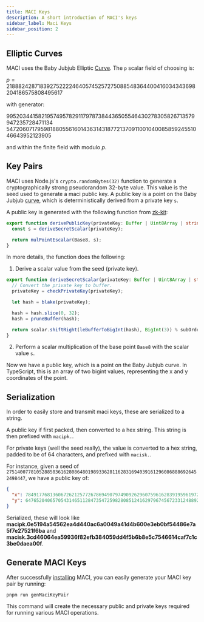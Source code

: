 ```yaml
---
title: MACI Keys
description: A short introduction of MACI's keys
sidebar_label: Maci Keys
sidebar_position: 2
---
```


## Elliptic Curves

MACI uses the Baby Jubjub Elliptic [Curve](https://iden3-docs.readthedocs.io/en/latest/_downloads/33717d75ab84e11313cc0d8a090b636f/Baby-Jubjub.pdf). The `p` scalar field of choosing is:

$p=21888242871839275222246405745257275088548364400416034343698204186575808495617$

with generator:

$995203441582195749578291179787384436505546430278305826713579947235728471134$
$5472060717959818805561601436314318772137091100104008585924551046643952123905$

and within the finite field with modulo $p$.

## Key Pairs

MACI uses Node.js's `crypto.randomBytes(32)` function to generate a cryptographically strong pseudorandom 32-byte value. This value is the seed used to generate a maci public key. A public key is a point on the Baby Jubjub [curve](https://iden3-docs.readthedocs.io/en/latest/_downloads/33717d75ab84e11313cc0d8a090b636f/Baby-Jubjub.pdf), which is deterministically derived from a private key `s`.

A public key is generated with the following function from [zk-kit](https://github.com/privacy-scaling-explorations/zk-kit/blob/main/packages/eddsa-poseidon/src/eddsa-poseidon.ts#L75):

```ts
export function derivePublicKey(privateKey: Buffer | Uint8Array | string): Point<bigint> {
  const s = deriveSecretScalar(privateKey);

  return mulPointEscalar(Base8, s);
}
```

In more details, the function does the following:

1. Derive a scalar value from the seed (private key).

```ts
export function deriveSecretScalar(privateKey: Buffer | Uint8Array | string): bigint {
  // Convert the private key to buffer.
  privateKey = checkPrivateKey(privateKey);

  let hash = blake(privateKey);

  hash = hash.slice(0, 32);
  hash = pruneBuffer(hash);

  return scalar.shiftRight(leBufferToBigInt(hash), BigInt(3)) % subOrder;
}
```

2. Perform a scalar multiplication of the base point `Base8` with the scalar value `s`.

Now we have a public key, which is a point on the Baby Jubjub curve. In TypeScript, this is an array of two bigint values, representing the x and y coordinates of the point.

## Serialization

In order to easily store and transmit maci keys, these are serialized to a string.

A public key if first packed, then converted to a hex string. This string is then prefixed with `macipk.`.

For private keys (well the seed really), the value is converted to a hex string, padded to be of 64 characters, and prefixed with `macisk.`.

For instance, given a seed of `27514007781052885036162808648019893362811628316940391612960868886926452498447`, we have a public key of:

```json
{
  "x": 7849177681360672621257726786949079749092629607596162839195961972852243798387,
  "y": 6476520406570543146511284735472598280851241629796745672331248892171436291770
}
```

Serialized, these will look like **macipk.0e5194a54562ea4d440ac6a0049a41d4b600e3eb0bf54486e7a5f7e27521f6ba** and **macisk.3cd46064ea59936f82efb384059dd4f5b6b8e5c7546614caf7c1c3be0daea00f**.

## Generate MACI Keys

After successfully [installing](/docs/quick-start#installation) MACI, you can easily generate your MACI key pair by running:

```bash
pnpm run genMaciKeyPair
```

This command will create the necessary public and private keys required for running various MACI operations.
